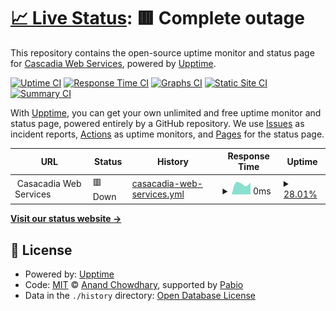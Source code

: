 # [📈 Live Status](https://status.cascadiaweb.services): <!--live status--> **🟥 Complete outage**

This repository contains the open-source uptime monitor and status page for [Cascadia Web Services](https://cascadiaweb.services), powered by [Upptime](https://github.com/upptime/upptime).

[![Uptime CI](https://github.com/Cascadia-Web-Services/monitoring/workflows/Uptime%20CI/badge.svg)](https://github.com/Cascadia-Web-Services/monitoring/actions?query=workflow%3A%22Uptime+CI%22)
[![Response Time CI](https://github.com/Cascadia-Web-Services/monitoring/workflows/Response%20Time%20CI/badge.svg)](https://github.com/Cascadia-Web-Services/monitoring/actions?query=workflow%3A%22Response+Time+CI%22)
[![Graphs CI](https://github.com/Cascadia-Web-Services/monitoring/workflows/Graphs%20CI/badge.svg)](https://github.com/Cascadia-Web-Services/monitoring/actions?query=workflow%3A%22Graphs+CI%22)
[![Static Site CI](https://github.com/Cascadia-Web-Services/monitoring/workflows/Static%20Site%20CI/badge.svg)](https://github.com/Cascadia-Web-Services/monitoring/actions?query=workflow%3A%22Static+Site+CI%22)
[![Summary CI](https://github.com/Cascadia-Web-Services/monitoring/workflows/Summary%20CI/badge.svg)](https://github.com/Cascadia-Web-Services/monitoring/actions?query=workflow%3A%22Summary+CI%22)

With [Upptime](https://upptime.js.org), you can get your own unlimited and free uptime monitor and status page, powered entirely by a GitHub repository. We use [Issues](https://github.com/Cascadia-Web-Services/monitoring/issues) as incident reports, [Actions](https://github.com/Cascadia-Web-Services/monitoring/actions) as uptime monitors, and [Pages](https://status.cascadiaweb.services) for the status page.

<!--start: status pages-->
<!-- This summary is generated by Upptime (https://github.com/upptime/upptime) -->
<!-- Do not edit this manually, your changes will be overwritten -->
<!-- prettier-ignore -->
| URL | Status | History | Response Time | Uptime |
| --- | ------ | ------- | ------------- | ------ |
| <img alt="" src="https://icons.duckduckgo.com/ip3/null.ico" height="13"> Casacadia Web Services | 🟥 Down | [casacadia-web-services.yml](https://github.com/Cascadia-Web-Services/monitoring/commits/HEAD/history/casacadia-web-services.yml) | <details><summary><img alt="Response time graph" src="./graphs/casacadia-web-services/response-time-week.png" height="20"> 0ms</summary><br><a href="https://status.cascadiaweb.services/history/casacadia-web-services"><img alt="Response time 0" src="https://img.shields.io/endpoint?url=https%3A%2F%2Fraw.githubusercontent.com%2FCascadia-Web-Services%2Fmonitoring%2FHEAD%2Fapi%2Fcasacadia-web-services%2Fresponse-time.json"></a><br><a href="https://status.cascadiaweb.services/history/casacadia-web-services"><img alt="24-hour response time 0" src="https://img.shields.io/endpoint?url=https%3A%2F%2Fraw.githubusercontent.com%2FCascadia-Web-Services%2Fmonitoring%2FHEAD%2Fapi%2Fcasacadia-web-services%2Fresponse-time-day.json"></a><br><a href="https://status.cascadiaweb.services/history/casacadia-web-services"><img alt="7-day response time 0" src="https://img.shields.io/endpoint?url=https%3A%2F%2Fraw.githubusercontent.com%2FCascadia-Web-Services%2Fmonitoring%2FHEAD%2Fapi%2Fcasacadia-web-services%2Fresponse-time-week.json"></a><br><a href="https://status.cascadiaweb.services/history/casacadia-web-services"><img alt="30-day response time 0" src="https://img.shields.io/endpoint?url=https%3A%2F%2Fraw.githubusercontent.com%2FCascadia-Web-Services%2Fmonitoring%2FHEAD%2Fapi%2Fcasacadia-web-services%2Fresponse-time-month.json"></a><br><a href="https://status.cascadiaweb.services/history/casacadia-web-services"><img alt="1-year response time 0" src="https://img.shields.io/endpoint?url=https%3A%2F%2Fraw.githubusercontent.com%2FCascadia-Web-Services%2Fmonitoring%2FHEAD%2Fapi%2Fcasacadia-web-services%2Fresponse-time-year.json"></a></details> | <details><summary><a href="https://status.cascadiaweb.services/history/casacadia-web-services">28.01%</a></summary><a href="https://status.cascadiaweb.services/history/casacadia-web-services"><img alt="All-time uptime 28.01%" src="https://img.shields.io/endpoint?url=https%3A%2F%2Fraw.githubusercontent.com%2FCascadia-Web-Services%2Fmonitoring%2FHEAD%2Fapi%2Fcasacadia-web-services%2Fuptime.json"></a><br><a href="https://status.cascadiaweb.services/history/casacadia-web-services"><img alt="24-hour uptime 28.01%" src="https://img.shields.io/endpoint?url=https%3A%2F%2Fraw.githubusercontent.com%2FCascadia-Web-Services%2Fmonitoring%2FHEAD%2Fapi%2Fcasacadia-web-services%2Fuptime-day.json"></a><br><a href="https://status.cascadiaweb.services/history/casacadia-web-services"><img alt="7-day uptime 28.01%" src="https://img.shields.io/endpoint?url=https%3A%2F%2Fraw.githubusercontent.com%2FCascadia-Web-Services%2Fmonitoring%2FHEAD%2Fapi%2Fcasacadia-web-services%2Fuptime-week.json"></a><br><a href="https://status.cascadiaweb.services/history/casacadia-web-services"><img alt="30-day uptime 28.01%" src="https://img.shields.io/endpoint?url=https%3A%2F%2Fraw.githubusercontent.com%2FCascadia-Web-Services%2Fmonitoring%2FHEAD%2Fapi%2Fcasacadia-web-services%2Fuptime-month.json"></a><br><a href="https://status.cascadiaweb.services/history/casacadia-web-services"><img alt="1-year uptime 28.01%" src="https://img.shields.io/endpoint?url=https%3A%2F%2Fraw.githubusercontent.com%2FCascadia-Web-Services%2Fmonitoring%2FHEAD%2Fapi%2Fcasacadia-web-services%2Fuptime-year.json"></a></details>

<!--end: status pages-->

[**Visit our status website →**](https://status.cascadiaweb.services)

## 📄 License

- Powered by: [Upptime](https://github.com/upptime/upptime)
- Code: [MIT](./LICENSE) © [Anand Chowdhary](https://anandchowdhary.com), supported by [Pabio](https://pabio.com)
- Data in the `./history` directory: [Open Database License](https://opendatacommons.org/licenses/odbl/1-0/)
